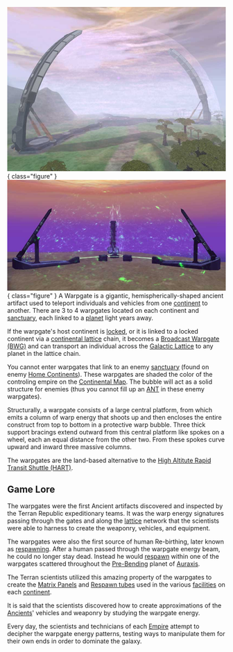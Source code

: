 ![](../images/Warp.jpg){ class="figure" }
![](../images/Biwarp.jpg){ class="figure" } A Warpgate is a gigantic,
hemispherically-shaped ancient artifact used to teleport individuals and
vehicles from one [continent](../locations/Continent.md) to another. There are 3 to 4
warpgates located on each continent and [sanctuary](../locations/Sanctuary.md), each linked
to a [planet](Planet.md) light years away.

If the warpgate's host continent is [locked](../etc/Continental_lock.md), or it
is linked to a locked continent via a
[continental lattice](../terminology/Lattice.md) chain, it becomes a
[Broadcast Warpgate (BWG)](../items/Broadcast_warpgate.md) and can transport an
individual across the [Galactic Lattice](../terminology/Galactic_Lattice.md) to
any planet in the lattice chain.

You cannot enter warpgates that link to an enemy [sanctuary](../locations/Sanctuary.md)
(found on enemy [Home Continents](Home_Continent.md)). These warpgates are
shaded the color of the controling empire on the
[Continental Map](../etc/Continental_Map.md). The bubble will act as a solid
structure for enemies (thus you cannot fill up an
[ANT](../vehicles/Advanced_Nanite_Transport.md) in these enemy warpgates).

Structurally, a warpgate consists of a large central platform, from which emits
a column of warp energy that shoots up and then encloses the entire construct
from top to bottom in a protective warp bubble. Three thick support bracings
extend outward from this central platform like spokes on a wheel, each an equal
distance from the other two. From these spokes curve upward and inward three
massive columns.

The warpgates are the land-based alternative to the
[High Altitute Rapid Transit Shuttle (HART)](../terminology/HART.md).

## Game Lore

The warpgates were the first Ancient artifacts discovered and inspected by the
Terran Republic expeditionary teams. It was the warp energy signatures passing
through the gates and along the [lattice](../terminology/Lattice.md) network
that the scientists were able to harness to create the weaponry, vehicles, and
equipment.

The warpgates were also the first source of human Re-birthing, later known as
[respawning](../terminology/Respawn.md). After a human passed through the
warpgate energy beam, he could no longer stay dead. Instead he would
[respawn](../terminology/Respawn.md) within one of the warpgates scattered
throughout the [Pre-Bending](../etc/The_Bending.md) planet of
[Auraxis](Auraxis.md).

The Terran scientists utilized this amazing property of the warpgates to create
the [Matrix Panels](../items/Matrix_Panel.md) and
[Respawn tubes](../items/Respawn_Tube.md) used in the various
[facilities](Facilities.md) on each [continent](../locations/Continent.md).

It is said that the scientists discovered how to create approximations of the
[Ancients](../terminology/Ancients.md)' vehicles and weaponry by studying the
warpgate energy.

Every day, the scientists and technicians of each
[Empire](../terminology/Empire.md) attempt to decipher the warpgate energy
patterns, testing ways to manipulate them for their own ends in order to
dominate the galaxy.


